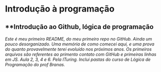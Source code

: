 # Introdução à  programação
## **Introdução ao Github, lógica de programação
###### Este é meu primeiro README, do meu primeiro repo no GitHub. Ainda um pouco desorganizado. Uma memória de como comecei aqui, e uma prova do quanto provavelmente terei evoluído nos próximos anos. Os primeiros arquivos são referentes ao primento contato com GitHub e primeiras linhas em JS. Aula 2, 3, 4 e 6. Pela ITuring. Inclui pastas do curso de Lógica de Programação do prof Branas.
